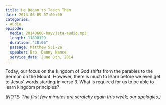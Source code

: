 ```yaml
---
title: He Began to Teach Them
date: 2014-06-09 07:00:00
categories:
- Audio
episode:
  media: 20140608-bayvista-audio.mp3
  length: 11890129
  duration: "38:06"
  passage: Matthew 5:1-2a
  speaker: Bro. Danny Nance
  service_date: June 8th, 2014
---
```

Today, our focus on the kingdom of God shifts from the parables to the Sermon on the Mount. However, there is much to learn before we even get to Jesus' words starting in verse 3. What is required for us to be able to learn kingdom principles?

_(NOTE: The first few minutes are scratchy again this week; our apologies.)_